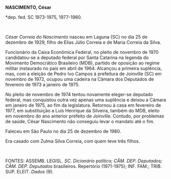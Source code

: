 **NASCIMENTO, César**

\*dep. fed. SC 1973-1975, 1977-1980.

 

*César Correia do Nascimento* nasceu em Laguna (SC) no dia 25 de
dezembro de 1929, filho de Elias Júlio Correia e de Maria Correia da
Silva.

Funcionário da Caixa Econômica Federal, no pleito de novembro de 1970
candidatou-se a deputado federal por Santa Catarina na legenda do
Movimento Democrático Brasileiro (MDB), partido de oposição ao regime
militar instaurado no país em abril de 1964. Alcançou a primeira
suplência, mas, com a eleição de Pedro Ivo Campos à prefeitura de
Joinville (SC) em novembro de 1972, ocupou uma cadeira na Câmara dos
Deputados de fevereiro de 1973 a janeiro de 1975.

No pleito de novembro de 1974 tentou novamente eleger-se deputado
federal, mas conquistou outra vez apenas uma suplência e deixou a Câmara
em janeiro de 1975, ao fim da legislatura. Retornou à casa em fevereiro
de 1977, em substituição a Luís Henrique da Silveira, também do MDB,
eleito em novembro do ano anterior prefeito de Joinville. Contudo, por
problemas de saúde, César Nascimento não conseguiu levar o mandato até o
fim.

Faleceu em São Paulo no dia 25 de dezembro de 1980.

Era casado com Zulma Silva Correia, com quem teve três filhos.

 

FONTES: ASSEMB. LEGISL. *SC. Dicionário político; CÂM. DEP. Deputados;
CÂM. DEP. Deputados* brasileiros. Repertório (1971-1975); INF. FAM.;
TRIB. SUP. ELEIT. *Dados* (9).

 
